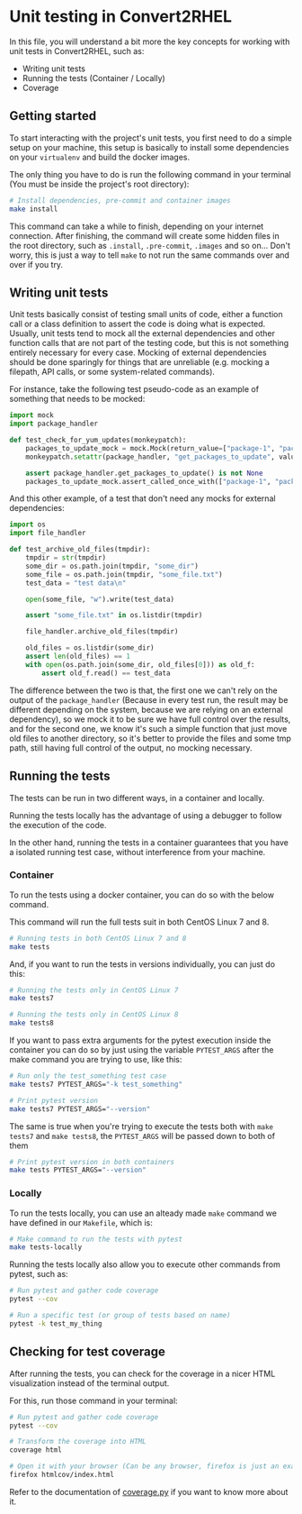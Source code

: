 # Unit testing in Convert2RHEL

In this file, you will understand a bit more the key concepts for working with
unit tests in Convert2RHEL, such as:

* Writing unit tests
* Running the tests (Container / Locally)
* Coverage

## Getting started

To start interacting with the project's unit tests, you first need to do a
simple setup on your machine, this setup is basically to install some
dependencies on your `virtualenv` and build the docker images.

The only thing you have to do is run the following command in your terminal
(You must be inside the project's root directory):

```bash
# Install dependencies, pre-commit and container images
make install
```

This command can take a while to finish, depending on your internet connection.
After finishing, the command will create some hidden files in the root
directory, such as `.install`, `.pre-commit`, `.images` and so on... Don't
worry, this is just a way to tell `make` to not run the same commands over and
over if you try.

## Writing unit tests

Unit tests basically consist of testing small units of code, either a function
call or a class definition to assert the code is doing what is expected.
Usually, unit tests tend to mock all the external dependencies and other
function calls that are not part of the testing code, but this is not something
entirely necessary for every case. Mocking of external dependencies should be
done sparingly for things that are unreliable (e.g. mocking a filepath, API
calls, or some system-related commands).

For instance, take the following test pseudo-code as an example of something
that needs to be mocked:

```python
import mock
import package_handler

def test_check_for_yum_updates(monkeypatch):
    packages_to_update_mock = mock.Mock(return_value=["package-1", "package-2"])
    monkeypatch.setattr(package_handler, "get_packages_to_update", value=packages_to_update_mock)

    assert package_handler.get_packages_to_update() is not None
    packages_to_update_mock.assert_called_once_with(["package-1", "package-2"])
```

And this other example, of a test that don't need any mocks for external
dependencies:

```python
import os
import file_handler

def test_archive_old_files(tmpdir):
    tmpdir = str(tmpdir)
    some_dir = os.path.join(tmpdir, "some_dir")
    some_file = os.path.join(tmpdir, "some_file.txt")
    test_data = "test data\n"

    open(some_file, "w").write(test_data)

    assert "some_file.txt" in os.listdir(tmpdir)

    file_handler.archive_old_files(tmpdir)

    old_files = os.listdir(some_dir)
    assert len(old_files) == 1
    with open(os.path.join(some_dir, old_files[0])) as old_f:
        assert old_f.read() == test_data
```

The difference between the two is that, the first one we can't rely on the
output of the `package_handler` (Because in every test run, the result may be
different depending on the system, because we are relying on an external
dependency), so we mock it to be sure we have full control over the results,
and for the second one, we know it's such a simple function that just move old
files to another directory, so it's better to provide the files and some tmp
path, still having full control of the output, no mocking necessary.

## Running the tests

The tests can be run in two different ways, in a container and locally.

Running the tests locally has the advantage of using a debugger to follow the
execution of the code.

In the other hand, running the tests in a container guarantees that you have a
isolated running test case, without interference from your machine.

### Container

To run the tests using a docker container, you can do so with the below command.

This command will run the full tests suit in both CentOS Linux 7 and 8.

```bash
# Running tests in both CentOS Linux 7 and 8
make tests
```

And, if you want to run the tests in versions individually, you can just do
this:

```bash
# Running the tests only in CentOS Linux 7
make tests7

# Running the tests only in CentOS Linux 8
make tests8
```

If you want to pass extra arguments for the pytest execution inside the container
you can do so by just using the variable `PYTEST_ARGS` after the make command you
are trying to use, like this:

```bash
# Run only the test_something test case
make tests7 PYTEST_ARGS="-k test_something"

# Print pytest version
make tests7 PYTEST_ARGS="--version"
```

The same is true when you're trying to execute the tests both with `make tests7` and
`make tests8`, the `PYTEST_ARGS` will be passed down to both of them

```bash
# Print pytest version in both containers
make tests PYTEST_ARGS="--version"
```

### Locally

To run the tests locally, you can use an alteady made `make` command we have
defined in our `Makefile`, which is:

```bash
# Make command to run the tests with pytest
make tests-locally
```

Running the tests locally also allow you to execute other commands from pytest,
such as:

```bash
# Run pytest and gather code coverage
pytest --cov

# Run a specific test (or group of tests based on name)
pytest -k test_my_thing
```

## Checking for test coverage

After running the tests, you can check for the coverage in a nicer HTML
visualization instead of the terminal output.

For this, run those command in your terminal:

```bash
# Run pytest and gather code coverage
pytest --cov

# Transform the coverage into HTML
coverage html

# Open it with your browser (Can be any browser, firefox is just an example)
firefox htmlcov/index.html
```

Refer to the documentation of
[coverage.py](https://coverage.readthedocs.io/en/6.2/) if you want to know more
about it.
